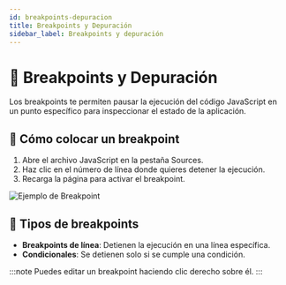 ```yaml
---
id: breakpoints-depuracion
title: Breakpoints y Depuración
sidebar_label: Breakpoints y depuración
---
```


# 🐞 Breakpoints y Depuración

Los breakpoints te permiten pausar la ejecución del código JavaScript en un punto específico para inspeccionar el estado de la aplicación.

## 🔧 Cómo colocar un breakpoint

1. Abre el archivo JavaScript en la pestaña Sources.
2. Haz clic en el número de línea donde quieres detener la ejecución.
3. Recarga la página para activar el breakpoint.

![Ejemplo de Breakpoint](/img/sources-breakpoint.png)

## 🛑 Tipos de breakpoints

- **Breakpoints de línea**: Detienen la ejecución en una línea específica.
- **Condicionales**: Se detienen solo si se cumple una condición.

:::note
Puedes editar un breakpoint haciendo clic derecho sobre él.
:::

